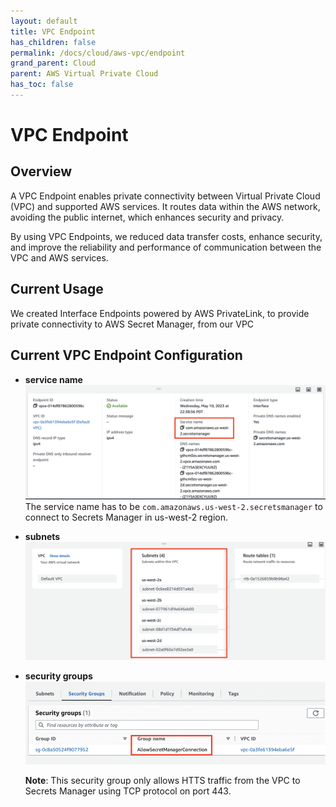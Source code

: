 ```yaml
---
layout: default
title: VPC Endpoint
has_children: false
permalink: /docs/cloud/aws-vpc/endpoint
grand_parent: Cloud
parent: AWS Virtual Private Cloud
has_toc: false
---
```

# VPC Endpoint

## Overview
A VPC Endpoint enables private connectivity between Virtual Private Cloud (VPC) and supported AWS services. It routes data within the AWS network, avoiding the public internet, which enhances security and privacy. 

By using VPC Endpoints, we reduced data transfer costs, enhance security, and improve the reliability and performance of communication between the VPC and AWS services.

## Current Usage
We created Interface Endpoints powered by AWS PrivateLink, to provide private connectivity to AWS Secret Manager, from our VPC 

## Current VPC Endpoint Configuration

- **service name**
  ![service_name](assets/vpc/vpc_endpoint_service_name.png)
    The service name has to be `com.amazonaws.us-west-2.secretsmanager` to connect to Secrets Manager in us-west-2 region.

- **subnets**
  ![subnets](assets/vpc/vpc_subnets.png)

- **security groups**
  ![security_groups](assets/vpc/vpc_endpoint_security_groups.png)

  **Note**:
  This security group only allows HTTS traffic from the VPC to Secrets Manager using TCP protocol on port 443.

 